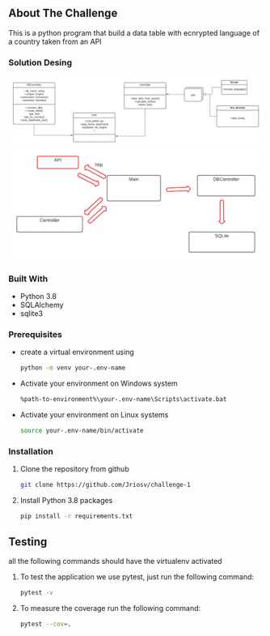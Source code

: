 ## About The Challenge
This is a python program that build a data table with ecnrypted language of a country taken from an API

### Solution Desing
![alt text](images/diagrama1.png)
![alt text](images/diagrama2.png)


### Built With
* Python 3.8
* SQLAlchemy
* sqlite3


### Prerequisites

* create a virtual environment using 
  ```sh
  python -m venv your-.env-name
  ```
* Activate your environment on Windows system
  ```sh
  %path-to-environment%\your-.env-name\Scripts\activate.bat
  ```
* Activate your environment on Linux systems
  ```sh
  source your-.env-name/bin/activate
  ```

### Installation
1. Clone the repository from github
   ```sh
   git clone https://github.com/Jriosv/challenge-1
   ```
2. Install Python 3.8 packages
   ```sh
   pip install -r requirements.txt


## Testing
all the following commands should have the virtualenv activated

1. To test the application we use pytest, just run the following command:
   ```sh
   pytest -v
   ```
2. To measure the coverage run the following command:
   ```sh
   pytest --cov=.


